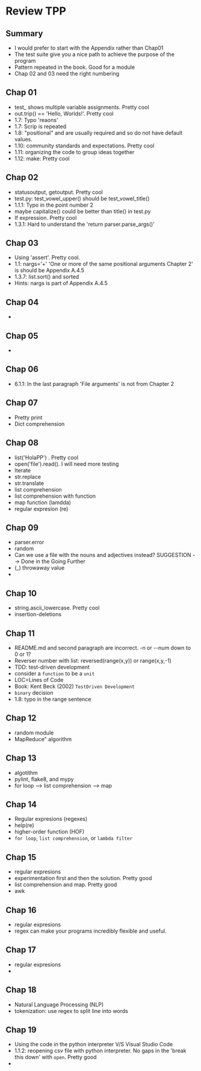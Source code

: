 # Review TPP

## Summary
- I would prefer to start with the Appendix rather than Chap01
- The test suite give you a nice path to achieve the purpose of the program
- Pattern repeated in the book. Good for a module
- Chap 02 and 03 need the right numbering

## Chap 01
- test_ shows multiple variable assignments. Pretty cool
- out.trip() == 'Hello, Worlds!'. Pretty cool
- 1.7: Typo 'reaons'
- 1.7: Scrip is repeated
- 1.8: "positional" and are usually required and so do not have default values.
- 1.10: community standards and expectations. Pretty cool
- 1.11: organizing the code to group ideas together
- 1.12: make: Pretty cool

## Chap 02
- statusoutput, getoutput. Pretty cool
- test.py: test_vowel_upper() should be test_vowel_title()
- 1.1.1: Typo in the point number 2
- maybe capitalize() could be better than title() in test.py
- If expression. Pretty cool
- 1.3.1: Hard to understand the 'return parser.parse_args()'

## Chap 03
- Using 'assert'. Pretty cool.
- 1.1: nargs='+' 'One or more of the same positional arguments Chapter 2' is should be Appendix A.4.5
- 1.3.7: list.sort() and sorted
- Hints: nargs is part of Appendix A.4.5

## Chap 04
-

## Chap 05
-

## Chap 06
- 6.1.1: In the last paragraph 'File arguments' is not from Chapter 2

## Chap 07
- Pretty print
- Dict comprehension 

## Chap 08
- list('HolaPP') . Pretty cool
- open('file').read(). I will need more testing 
- Iterate
- str.replace
- str.translate
- list comprehension
- list comprehension with function
- map function (lamdda)
- regular expresion (re)

## Chap 09
- parser.error
- random 
- Can we use a file with the nouns and adjectives instead? SUGGESTION --> Done in the Going Further
- (_) throwaway value
- 

## Chap 10
- string.ascii_lowercase. Pretty cool
- insertion-deletions

## Chap 11
- README.md and second paragraph are incorrect. -n or --num down to 0 or 1?
- Reverser number with list: reversed(range(x,y)) or range(x,y,-1)
- TDD: test-driven development
- consider a `function` to be a `unit`
- LOC=Lines of Code
- Book: Kent Beck (2002) `TestDriven Development`
- `binary` decision
- 1.8: typo in the range sentence

## Chap 12
- random module
- MapReduce" algorithm

## Chap 13
- algotithm
- pylint, flake8, and mypy
- for loop --> list comprehension --> map
 
## Chap 14
- Regular expresions (regexes)
- help(re)
- higher-order function (HOF)
- `for loop`, `list comprehension`, or `lambda filter`

## Chap 15
- regular expresions
- experimentation first and then the solution. Pretty good
- list comprehension and map. Pretty good
- awk

## Chap 16
- regular expresions
- regex can make your programs incredibly flexible and useful.

## Chap 17
- regular expresions
- 

## Chap 18
- Natural Language Processing (NLP)
- tokenization: use regex to split line into words

## Chap 19
- Using the code in the python interpreter V/S Visual Studio Code
- 1.1.2: reopening csv file with python interpreter. No gaps in the 'break this down' with `open`. Pretty good
-  